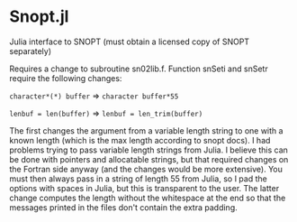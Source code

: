 # Snopt.jl
Julia interface to SNOPT (must obtain a licensed copy of SNOPT separately)

Requires a change to subroutine sn02lib.f. Function snSeti and snSetr require the following changes:

`character*(*) buffer` => `character buffer*55`

`lenbuf = len(buffer)` => `lenbuf = len_trim(buffer)`

The first changes the argument from a variable length string to one with a known length (which is the max length according to snopt docs).  I had problems trying to pass variable length strings from Julia.  I believe this can be done with pointers and allocatable strings, but that required changes on the Fortran side anyway (and the changes would be more extensive).  You must then always pass in a string of length 55 from Julia, so I pad the options with spaces in Julia, but this is transparent to the user.  The latter change computes the length without the whitespace at the end so that the messages printed in the files don't contain the extra padding.
